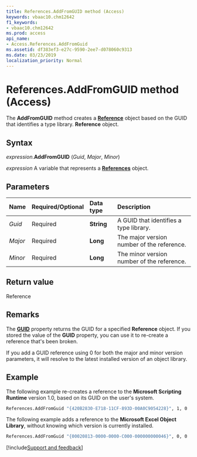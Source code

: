 ```yaml
---
title: References.AddFromGUID method (Access)
keywords: vbaac10.chm12642
f1_keywords:
- vbaac10.chm12642
ms.prod: access
api_name:
- Access.References.AddFromGuid
ms.assetid: df383ef3-e27c-9590-2ee7-d078060c9313
ms.date: 03/23/2019
localization_priority: Normal
---
```



# References.AddFromGUID method (Access)

The **AddFromGUID** method creates a **[Reference](Access.Reference.md)** object based on the GUID that identifies a type library. **Reference** object.


## Syntax

_expression_.**AddFromGUID** (_Guid_, _Major_, _Minor_)

_expression_ A variable that represents a **[References](Access.References.md)** object.


## Parameters

|Name|Required/Optional|Data type|Description|
|:-----|:-----|:-----|:-----|
| _Guid_|Required|**String**|A GUID that identifies a type library.|
| _Major_|Required|**Long**|The major version number of the reference.|
| _Minor_|Required|**Long**|The minor version number of the reference.|

## Return value

Reference


## Remarks

The **[GUID](Access.Reference.Guid.md)** property returns the GUID for a specified **Reference** object. If you stored the value of the **GUID** property, you can use it to re-create a reference that's been broken.

If you add a GUID reference using 0 for both the major and minor version parameters, it will resolve to the latest installed version of an object library.


## Example

The following example re-creates a reference to the **Microsoft Scripting Runtime** version 1.0, based on its GUID on the user's system.

```vb
References.AddFromGuid "{420B2830-E718-11CF-893D-00A0C9054228}", 1, 0

```

The following example adds a reference to the **Microsoft Excel Object Library**, without knowing which version is currently installed.

```vb
References.AddFromGuid "{00020813-0000-0000-C000-000000000046}", 0, 0

```




[!include[Support and feedback](~/includes/feedback-boilerplate.md)]
